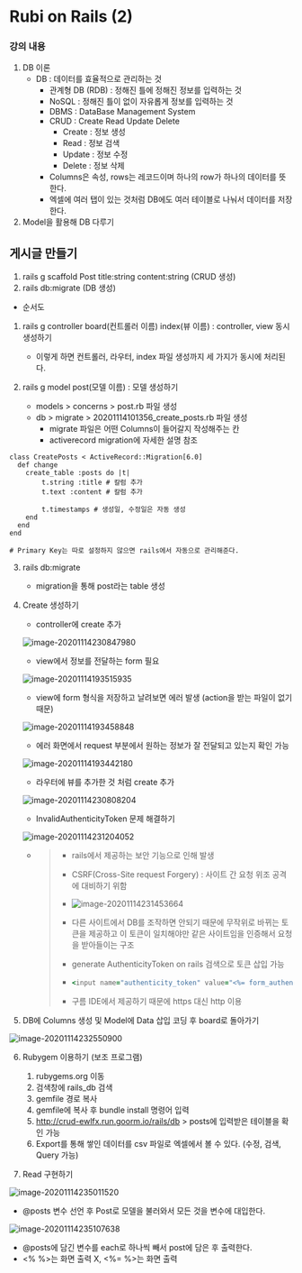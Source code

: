 # Rubi on Rails (2)



### 강의 내용

1. DB 이론
   * DB : 데이터를 효율적으로 관리하는 것
     * 관계형 DB (RDB) : 정해진 틀에 정해진 정보를 입력하는 것
     * NoSQL : 정해진 틀이 없이 자유롭게 정보를 입력하는 것
     * DBMS : DataBase Management System
     * CRUD : Create Read Update Delete
       * Create : 정보 생성
       * Read : 정보 검색
       * Update : 정보 수정
       * Delete : 정보 삭제
     * Columns은 속성, rows는 레코드이며 하나의 row가 하나의 데이터를 뜻한다.
     * 엑셀에 여러 탭이 있는 것처럼 DB에도 여러 테이블로 나눠서 데이터를 저장한다.
2. Model을 활용해 DB 다루기





## 게시글 만들기

1. rails g scaffold Post title:string content:string (CRUD 생성)
2. rails db:migrate (DB 생성)



* 순서도 

1. rails g controller board(컨트롤러 이름) index(뷰 이름) : controller, view 동시 생성하기
   *  이렇게 하면 컨트롤러, 라우터, index 파일 생성까지 세 가지가 동시에 처리된다.



2. rails g model post(모델 이름) : 모델 생성하기
   * models > concerns > post.rb 파일 생성
   * db > migrate > 20201114101356_create_posts.rb 파일 생성
     * migrate 파일은 어떤 Columns이 들어갈지 작성해주는 칸
     * activerecord migration에 자세한 설명 참조

```
class CreatePosts < ActiveRecord::Migration[6.0]
  def change
    create_table :posts do |t|
		t.string :title # 칼럼 추가 
      	t.text :content # 칼럼 추가 

		t.timestamps # 생성일, 수정일은 자동 생성
    end
  end
end

# Primary Key는 따로 설정하지 않으면 rails에서 자동으로 관리해준다.
```

3. rails db:migrate
   * migration을 통해 post라는 table 생성



4. Create 생성하기

   * controller에 create 추가

   ![image-20201114230847980](C:\Users\user\AppData\Roaming\Typora\typora-user-images\image-20201114230847980.png)

   

   * view에서 정보를 전달하는 form 필요

   ![image-20201114193515935](C:\Users\user\AppData\Roaming\Typora\typora-user-images\image-20201114193515935.png)

   

   * view에 form 형식을 저장하고 날려보면 에러 발생 (action을 받는 파일이 없기 때문)

   ![image-20201114193458848](C:\Users\user\AppData\Roaming\Typora\typora-user-images\image-20201114193458848.png)

   

   * 에러 화면에서 request 부분에서 원하는 정보가 잘 전달되고 있는지 확인 가능

   ![image-20201114193442180](C:\Users\user\AppData\Roaming\Typora\typora-user-images\image-20201114193442180.png)

   

   * 라우터에 뷰를 추가한 것 처럼 create 추가

   ![image-20201114230808204](C:\Users\user\AppData\Roaming\Typora\typora-user-images\image-20201114230808204.png)

   

   * InvalidAuthenticityToken 문제 해결하기

   ![image-20201114231204052](C:\Users\user\AppData\Roaming\Typora\typora-user-images\image-20201114231204052.png)

   

   * > * rails에서 제공하는 보안 기능으로 인해 발생
     >
     > * CSRF(Cross-Site request Forgery) : 사이트 간 요청 위조 공격에 대비하기 위함
     >
     > * ![image-20201114231453664](C:\Users\user\AppData\Roaming\Typora\typora-user-images\image-20201114231453664.png)
     >
     > * 다른 사이트에서 DB를 조작하면 안되기 때문에 무작위로 바뀌는 토큰을 제공하고 이 토큰이 일치해야만 같은 사이트임을 인증해서 요청을 받아들이는 구조
     >
     > * generate AuthenticityToken on rails 검색으로 토큰 삽입 가능
     >
     > * ```rb
     >   <input name="authenticity_token" value="<%= form_authenticity_token %>" type="hidden">
     >   ```
     >
     > * 구름 IDE에서 제공하기 때문에 https 대신 http 이용



5. DB에 Columns 생성 및 Model에 Data 삽입 코딩 후 board로 돌아가기

![image-20201114232550900](C:\Users\user\AppData\Roaming\Typora\typora-user-images\image-20201114232550900.png)



6. Rubygem 이용하기 (보조 프로그램)
   1. rubygems.org 이동
   2. 검색창에 rails_db 검색
   3. gemfile 경로 복사
   4. gemfile에 복사 후 bundle install 명령어 입력
   5. http://crud-ewlfx.run.goorm.io/rails/db > posts에 입력받은 테이블을 확인 가능
   6. Export를 통해 쌓인 데이터를 csv 파일로 엑셀에서 볼 수 있다. (수정, 검색, Query 가능)



7. Read 구현하기

![image-20201114235011520](C:\Users\user\AppData\Roaming\Typora\typora-user-images\image-20201114235011520.png)

* @posts 변수 선언 후 Post로 모델을 불러와서 모든 것을 변수에 대입한다.



![image-20201114235107638](C:\Users\user\AppData\Roaming\Typora\typora-user-images\image-20201114235107638.png)

* @posts에 담긴 변수를 each로 하나씩 빼서 post에 담은 후 출력한다.
* <% %>는 화면 출력 X, <%= %>는 화면 출력